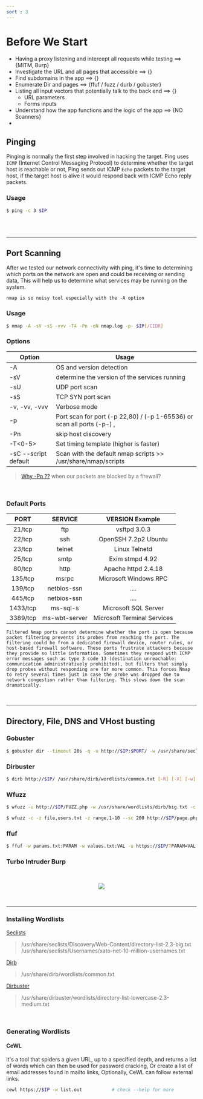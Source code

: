 ```yaml
---
sort : 3
---
```


# Before We Start

- Having a proxy listening and intercept all requests while testing ==> {MITM, Burp}
- Investigate the URL and all pages that accessible ==> {}
- Find subdomains in the app ==> {}
- Enumerate Dir and pages ==> {ffuf / fuzz / durb / gobuster}
- Listing all input vectors that potentially talk to the back end ==> {}
	- URL parameters 
	- Forms inputs 
- Understand how the app functions and the logic of the app ==> {NO Scanners}
- 



## Pinging 
Pinging is normally the first step involved in hacking the target. Ping uses `ICMP` (Internet Control Messaging Protocol) to determine whether the target host is reachable or not, Ping sends out ICMP `Echo` packets to the target host, if the target host is alive it would respond back with ICMP Echo reply packets.

### Usage
```bash
$ ping -c 3 $IP 
```


<br>
<br>

-------- 



## Port Scanning

After we tested our network connectivity with ping, it's time to determining which ports on the network are open and could be receiving or sending data, This will help us to determine what services may be running on the system.

```warning
nmap is so noisy tool especially with the -A option
```

### Usage
```bash
$ nmap -A -sV -sS -vvv -T4 -Pn -oN nmap.log -p- $IP[/CIDR]
```

### Options


| Option                | Usage                                                                    |
|-----------------------|--------------------------------------------------------------------------|
| -A                    | OS and version detection                                                 |
| -sV                   | determine the version of the services running                            |
| -sU                   | UDP port scan                                                            |
| -sS                   | TCP SYN port scan                                                        |
| -v, -vv, -vvv         | Verbose mode                                                             |
| -p <port range>       | Port scan for port (-p 22,80) / (-p 1-65536)  or scan all ports (-p-) ,  |
| -Pn                   | skip host discovery                                                      |
| -T<0-5>               | Set timing template (higher is faster)                                   |
| -sC  --script default | Scan with the default nmap scripts  >>  /usr/share/nmap/scripts          |


> [Why -Pn ??](https://informationsecurity.medium.com/nmap-pn-no-ping-option-analysis-d9aaa95be5b0) when our packets are blocked by a firewall?

<br>

### Default Ports


|   PORT   |    SERVICE    |       VERSION Example       |
|:--------:|:-------------:|:---------------------------:|
| 21/tcp   | ftp           | vsftpd 3.0.3                |
| 22/tcp   | ssh           | OpenSSH 7.2p2 Ubuntu        |
| 23/tcp   | telnet        | Linux Telnetd               |
| 25/tcp   | smtp          | Exim stmpd 4.92             |
| 80/tcp   | http          | Apache  httpd 2.4.18        |
| 135/tcp  | msrpc         | Microsoft Windows RPC       |
| 139/tcp  | netbios-ssn   | ....                        |
| 445/tcp  | netbios-ssn   | ....                        |
| 1433/tcp | ms-sql-s      | Microsoft SQL Server        |
| 3389/tcp | ms-wbt-server | Microsoft Terminal Services |



```note
Filtered Nmap ports cannot determine whether the port is open because packet filtering prevents its probes from reaching the port. The filtering could be from a dedicated firewall device, router rules, or host-based firewall software. These ports frustrate attackers because they provide so little information. Sometimes they respond with ICMP error messages such as type 3 code 13 (destination unreachable: communication administratively prohibited), but filters that simply drop probes without responding are far more common. This forces Nmap to retry several times just in case the probe was dropped due to network congestion rather than filtering. This slows down the scan dramatically.
```

<br>

----

## Directory, File, DNS and VHost busting

### Gobuster

```bash
$ gobuster dir --timeout 20s -q -u http://$IP:$PORT/ -w /usr/share/seclists/Discovery/Web-Content/directory-list-2.3-big.txt [-x php,html,txt]
```

### Dirbuster 

```bash
$ dirb http://$IP/ /usr/share/dirb/wordlists/common.txt [-R] [-X] [-w]
```

### Wfuzz 
```bash
$ wfuzz -u http://$IP/FUZZ.php -w /usr/share/wordlists/dirb/big.txt -c -t 100 --hc 404,403 [-d] [-b] [-H] [--follow]

$ wfuzz -c -z file,users.txt -z range,1-10 --sc 200 http://$IP/page.php?user=FUZZ&id=FUZ2Z      # notice the 2 in the middle Z2Z
```

### ffuf 
```bash
$ ffuf -w params.txt:PARAM -w values.txt:VAL -u https://$IP/?PARAM=VAL -mr "VAL" -c [-H]
```

### Turbo Intruder Burp

<br>
<p align="center">
  <img src='./../assets/images/9.jpg'> 
</p>
<br>


-----


### Installing Wordlists
 
[Seclists](https://github.com/danielmiessler/SecLists)

> /usr/share/seclists/Discovery/Web-Content/directory-list-2.3-big.txt <br>
> /usr/share/seclists/Usernames/xato-net-10-million-usernames.txt

[Dirb](https://github.com/v0re/dirb/tree/master/wordlists)
> /usr/share/dirb/wordlists/common.txt

[Dirbuster](https://github.com/daviddias/node-dirbuster/tree/master/lists) 
> /usr/share/dirbuster/wordlists/directory-list-lowercase-2.3-medium.txt

<br>

### Generating Wordlists

#### CeWL
it's a tool that spiders a given URL, up to a specified depth, and returns a list of words which can then be used for password cracking, Or create a list of email addresses found in mailto links, Optionally, CeWL can follow external links. <br>

```bash
cewl https://$IP -w list.out           # check --help for more
```
